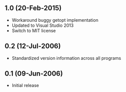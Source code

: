 ## 1.0 (20-Feb-2015)

  * Workaround buggy getopt implementation
  * Updated to Visual Studio 2013
  * Switch to MIT license

## 0.2 (12-Jul-2006)

  * Standardized version information across all programs

## 0.1 (09-Jun-2006)

  * Initial release
